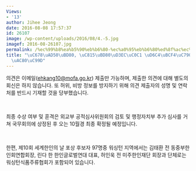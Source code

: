 ```yaml
---
Views:
- '13'
author: Jihee Jeong
date: 2016-08-08 17:57:37
id: 26107
image: /wp-content/uploads/2016/08/4.-5.jpg
imagef: 2016-08-26107.jpg
permalink: /%ec%99%b8%ea%b5%90%eb%b6%80-%ec%a0%95%eb%b6%80%ed%8f%ac%ec%83%81-%ed%9b%84%eb%b3%b4%ec%9e%90-%ea%b3%b5%ea%b0%9c%ea%b2%80%ec%a6%9d/
title: "\uC678\uAD50\uBD80, \uC815\uBD80\uD3EC\uC0C1 \uD6C4\uBCF4\uC790 \uACF5\uAC1C\
  \uAC80\uC99D"
---
```


의견은 이메일(<ehkang10@mofa.go.kr>) 제출만 가능하며, 제출한 의견에 대해 별도의 회신은 하지 않습니다. 또 허위, 비방 정보를 방지하기 위해 의견 제출자의 성명 및 연락처를 반드시 기재할 것을 당부했습니다.

&nbsp;

최종 수상 여부 및 훈격은 외교부 공적심사위원회의 검토 및 행정자치부 추가 심사를 거쳐 국무회의에 상정된 후 오는 10월경 최종 확정될 예정입니다.

&nbsp;

한편, 제10회 세계한인의 날 포상 후보자 97명중 워싱턴 지역에서는 김태환 전 동중부한인회연합회장, 린다 한 한인글로벌연대 대표, 허인욱 전 미주한인재단 회장과 단체로는 워싱턴식품주류협회가 포함되어 있습니다.